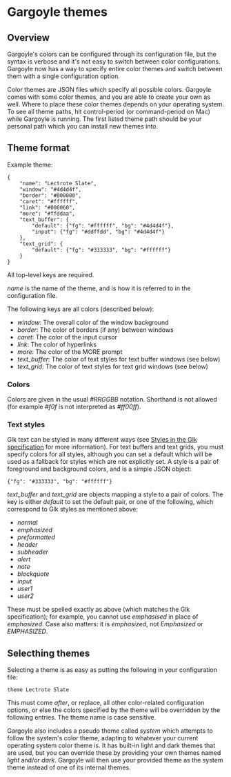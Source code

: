 # Gargoyle themes

## Overview

Gargoyle's colors can be configured through its configuration file, but the
syntax is verbose and it's not easy to switch between color configurations.
Gargoyle now has a way to specify entire color themes and switch between them
with a single configuration option.

Color themes are JSON files which specify all possible colors. Gargoyle comes
with some color themes, and you are able to create your own as well. Where to
place these color themes depends on your operating system. To see all theme
paths, hit control-period (or command-period on Mac) while Gargoyle is running.
The first listed theme path should be your personal path which you can install
new themes into.

## Theme format

Example theme:

    {
        "name": "Lectrote Slate",
        "window": "#4d4d4f",
        "border": "#000000",
        "caret": "#ffffff",
        "link": "#000060",
        "more": "#ffddaa",
        "text_buffer": {
            "default": {"fg": "#ffffff", "bg": "#4d4d4f"},
            "input": {"fg": "#ddffdd", "bg": "#4d4d4f"}
        },
        "text_grid": {
            "default": {"fg": "#333333", "bg": "#ffffff"}
        }
    }

All top-level keys are required.

*name* is the name of the theme, and is
how it is referred to in the configuration file.

The following keys are all colors (described below):

* *window*: The overall color of the window background
* *border*: The color of borders (if any) between windows
* *caret*: The color of the input cursor
* *link*: The color of hyperlinks
* *more*: The color of the MORE prompt
* *text_buffer*: The color of text styles for text buffer windows (see below)
* *text_grid*: The color of text styles for text grid windows (see below)

### Colors

Colors are given in the usual *#RRGGBB* notation. Shorthand is not allowed (for
example *#f0f* is not interpreted as *#ff00ff*).

### Text styles

Glk text can be styled in many different ways (see [Styles in the Glk
specification](https://www.eblong.com/zarf/glk/Glk-Spec-075.html#stream_style)
for more information). For text buffers and text grids, you must specify colors
for all styles, although you can set a default which will be used as a fallback
for styles which are not explicitly set. A style is a pair of foreground and
background colors, and is a simple JSON object:

    {"fg": "#333333", "bg": "#ffffff"}

*text_buffer* and *text_grid* are objects mapping a style to a pair of colors.
The key is either *default* to set the default pair, or one of the following,
which correspond to Glk styles as mentioned above:

* *normal*
* *emphasized*
* *preformatted*
* *header*
* *subheader*
* *alert*
* *note*
* *blockquote*
* *input*
* *user1*
* *user2*

These must be spelled exactly as above (which matches the Glk specification);
for example, you cannot use *emphasised* in place of *emphasized*. Case also
matters: it is *emphasized*, not *Emphasized* or *EMPHASIZED*.

## Selecthing themes

Selecting a theme is as easy as putting the following in your configuration file:

    theme Lectrote Slate

This must come *after*, or replace, all other color-related configuration
options, or else the colors specified by the theme will be overridden by the
following entries. The theme name is case sensitive.

Gargoyle also includes a pseudo theme called *system* which attempts to follow
the system's color theme, adapting to whatever your current operating system
color theme is. It has built-in light and dark themes that are used, but you can
override these by providing your own themes named *light* and/or *dark*.
Gargoyle will then use your provided theme as the system theme instead of one of
its internal themes.
